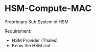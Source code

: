 # HSM-Compute-MAC
Proprietary Sub System in HSM 

Requirement:
+ HSM Provider (Thales)
+ Know the HSM slot

